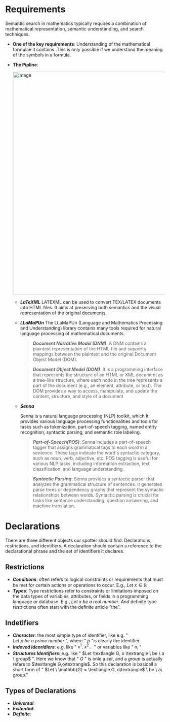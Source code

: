 # Requirements
Semantic search in mathematics typically requires a combination of mathematical representation, semantic understanding, and search techniques. 
+ **One of the key requirements**: Understanding of the mathematical formulae it contains. This is only possible if we understand the meaning of the symbols in a formula.
+ **The Pipline**: 
  
  <img width="703" alt="image" src="https://github.com/ytwoli/Natural-Language-Processing-Math-/assets/75457507/983b07ee-6aea-4572-bd87-8ef8d72c3c91">
  
  + ***LaTeXML***
    LATEXML can be used to convert TEX/LATEX documents into HTML files. It aims at preserving both semantics and the visual representation of the original documents.
  + ***LLaMaPUn***
  The LLaMaPUn (Language and Mathematics Processing and Understanding) library contains many tools required for natural language processing of mathematical documents.
      > ***Document Narrative Model (DNM)***: A DNM contains a plaintext representation of the HTML file and supports mappings between the plaintext and the original Document Object Model (DOM).

      > ***Document Object Model (DOM)***: It is a programming interface that represents the structure of an HTML or XML document as a tree-like structure, where each node in the tree represents a part of the document (e.g., an element, attribute, or text). The DOM provides a way to access, manipulate, and update the content, structure, and style of a document
  + ***Senna***
  
    Senna is a natural language processing (NLP) toolkit, which  It provides various language processing functionalities and tools for tasks such as tokenization, part-of-speech tagging, named entity recognition, syntactic parsing, and semantic role labeling.
      > ***Part-of-Speech(POS)***: Senna includes a part-of-speech tagger that assigns grammatical tags to each word in a sentence. These tags indicate the word's syntactic category, such as noun, verb, adjective, etc. POS tagging is useful for various NLP tasks, including information extraction, text classification, and language understanding.
      
      > ***Syntactic Parsing***: Senna provides a syntactic parser that analyzes the grammatical structure of sentences. It generates parse trees or dependency graphs that represent the syntactic relationships between words. Syntactic parsing is crucial for tasks like sentence understanding, question answering, and machine translation.

# Declarations
There are three different objects our spotter should find: Declarations, restrictions, and identifiers. A declaration should contain a reference to the declarational phrase and the set of identifiers it declares. 
## Restrictions
  + ***Conditions***: often refers to logical constraints or requirements that must be met for certain actions or operations to occur. E.g., $Let \ x\in\mathbb{R}$
  + ***Types***: Type restrictions refer to constraints or limitations imposed on the data types of variables, attributes, or fields in a programming language or database. E.g., $Let \ x \ be \ a \ real \ number$. And definite type restrictions often start with the definite article “the”.
## Indetifiers
  + ***Character***: the most simple type of identifier, like e.g. " $Let \ p \ be \ a \ prime \ number$ ", where " $p$ "is clearly the identifier.
  + ***Indeved Idenridiers***: e.g. like " $x^1, \ x^2 \dots$ " or variables like " $a_i$ "
  + ***Structures Identifiers***: e.g. like " $Let \textlangle G, o \textrangle \ be \ a \ group$ ". Here we know that " $G$ " is onle a $set$, and a $group$ is actually refers to $\textlangle G,o\textrangle$. So this declaration is basicall a short form of " $Let \ \mathbb{G} = \textlangle G, o\textrangle$ \ be \ a\ group."

## Types of Declarations
  + ***Universal***:
  + ***Exitential***:
  + ***Definite***:
